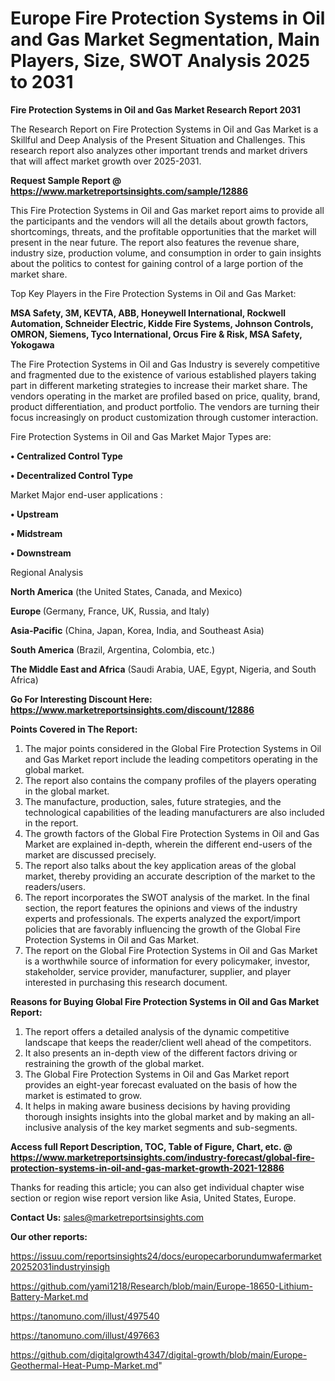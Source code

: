 # Europe Fire Protection Systems in Oil and Gas Market Segmentation, Main Players, Size, SWOT Analysis 2025 to 2031

<strong>Fire Protection Systems in Oil and Gas Market Research Report 2031</strong>

The Research Report on Fire Protection Systems in Oil and Gas Market is a Skillful and Deep Analysis of the Present Situation and Challenges. This research report also analyzes other important trends and market drivers that will affect market growth over 2025-2031.

<strong>Request Sample Report @ <a href=https://www.marketreportsinsights.com/sample/12886>https://www.marketreportsinsights.com/sample/12886</a></strong>

This Fire Protection Systems in Oil and Gas market report aims to provide all the participants and the vendors will all the details about growth factors, shortcomings, threats, and the profitable opportunities that the market will present in the near future. The report also features the revenue share, industry size, production volume, and consumption in order to gain insights about the politics to contest for gaining control of a large portion of the market share.

Top Key Players in the Fire Protection Systems in Oil and Gas Market:

<strong>MSA Safety, 3M, KEVTA, ABB, Honeywell International, Rockwell Automation, Schneider Electric, Kidde Fire Systems, Johnson Controls, OMRON, Siemens, Tyco International, Orcus Fire & Risk, MSA Safety, Yokogawa</strong>

The Fire Protection Systems in Oil and Gas Industry is severely competitive and fragmented due to the existence of various established players taking part in different marketing strategies to increase their market share. The vendors operating in the market are profiled based on price, quality, brand, product differentiation, and product portfolio. The vendors are turning their focus increasingly on product customization through customer interaction.

Fire Protection Systems in Oil and Gas Market Major Types are:

<strong>• Centralized Control Type

• Decentralized Control Type</strong>

Market Major end-user applications :

<strong>• Upstream

• Midstream

• Downstream</strong>

Regional Analysis

</u><strong><b>North America</b></strong> (the United States, Canada, and Mexico)

<strong><b>Europe </b></strong>(Germany, France, UK, Russia, and Italy)

<strong><b>Asia-Pacific</b></strong> (China, Japan, Korea, India, and Southeast Asia)

<strong><b>South America</b></strong> (Brazil, Argentina, Colombia, etc.)

<strong><b>The Middle East and Africa</b></strong> (Saudi Arabia, UAE, Egypt, Nigeria, and South Africa)

<strong>Go For Interesting Discount Here: <a href=https://www.marketreportsinsights.com/discount/12886>https://www.marketreportsinsights.com/discount/12886</a></strong>

<strong>Points Covered in The Report:</strong>
<ol>
  <li>The major points considered in the Global Fire Protection Systems in Oil and Gas Market report include the leading competitors operating in the global market.</li>
  <li>The report also contains the company profiles of the players operating in the global market.</li>
  <li>The manufacture, production, sales, future strategies, and the technological capabilities of the leading manufacturers are also included in the report.</li>
  <li>The growth factors of the Global Fire Protection Systems in Oil and Gas Market are explained in-depth, wherein the different end-users of the market are discussed precisely.</li>
  <li>The report also talks about the key application areas of the global market, thereby providing an accurate description of the market to the readers/users.</li>
  <li>The report incorporates the SWOT analysis of the market. In the final section, the report features the opinions and views of the industry experts and professionals. The experts analyzed the export/import policies that are favorably influencing the growth of the Global Fire Protection Systems in Oil and Gas Market.</li>
  <li>The report on the Global Fire Protection Systems in Oil and Gas Market is a worthwhile source of information for every policymaker, investor, stakeholder, service provider, manufacturer, supplier, and player interested in purchasing this research document.</li>
</ol>
<strong>Reasons for Buying Global Fire Protection Systems in Oil and Gas Market Report:</strong>

<ol>
  <li>The report offers a detailed analysis of the dynamic competitive landscape that keeps the reader/client well ahead of the competitors.</li>
  <li>It also presents an in-depth view of the different factors driving or restraining the growth of the global market.</li>
  <li>The Global Fire Protection Systems in Oil and Gas Market report provides an eight-year forecast evaluated on the basis of how the market is estimated to grow.</li>
  <li>It helps in making aware business decisions by having providing thorough insights insights into the global market and by making an all-inclusive analysis of the key market segments and sub-segments.</li>
</ol>
<strong>Access full Report Description, TOC, Table of Figure, Chart, etc. @ <a href=https://www.marketreportsinsights.com/industry-forecast/global-fire-protection-systems-in-oil-and-gas-market-growth-2021-12886>https://www.marketreportsinsights.com/industry-forecast/global-fire-protection-systems-in-oil-and-gas-market-growth-2021-12886</a></strong>


Thanks for reading this article; you can also get individual chapter wise section or region wise report version like Asia, United States, Europe.

<strong>Contact Us:</strong>
sales@marketreportsinsights.com

<strong>Our other reports:</strong>

<a href=https://issuu.com/reportsinsights24/docs/europecarborundumwafermarket20252031industryinsigh>https://issuu.com/reportsinsights24/docs/europecarborundumwafermarket20252031industryinsigh</a>

<a href=https://github.com/yami1218/Research/blob/main/Europe-18650-Lithium-Battery-Market.md>https://github.com/yami1218/Research/blob/main/Europe-18650-Lithium-Battery-Market.md</a>

<a href=https://tanomuno.com/illust/497540>https://tanomuno.com/illust/497540</a>

<a href=https://tanomuno.com/illust/497663>https://tanomuno.com/illust/497663</a>

<a href=https://github.com/digitalgrowth4347/digital-growth/blob/main/Europe-Geothermal-Heat-Pump-Market.md>https://github.com/digitalgrowth4347/digital-growth/blob/main/Europe-Geothermal-Heat-Pump-Market.md</a>"
